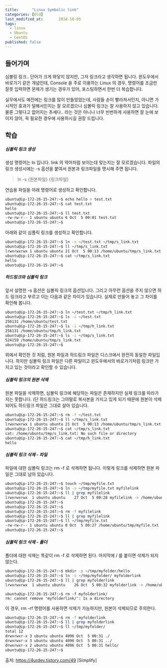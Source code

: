 ```yaml
---
title:      "Linux Symbolic link"
categories: [Old]
last_modified_at:       2018-10-05
tags:
  - linux
  - Ubuntu
  - CentOS
published: false
---
```


## 들어가며

심볼링 링크.. 단어가 크게 와닿지 않지만, 그저 링크라고 생각하면 됩니다. 윈도우에서 바로가기 같은 개념인데, Console 을 주로 이용하는 Linux 의 경우, 명령어를 조금만 잘못 입력하면 문제가 생기는 경우가 있어, 포스팅하면서 한번 더 복습합니다. 

실무에서도 예전에는 링크를 많이 만들었었는데, 사람들 손이 빨라져서인지, 아니면 가시적인 효과가 덜해서인지는 잘 모르겠으나 심볼릭 링크는 잘 사용하지 않고 있습니다. 물론 그렇다고 없어지는 추세다.. 라는 것은 아니나 너무 빈번하게 사용하면 잘 눈에 보이지 않아, 꼭 필요한 경우에 사용하시길 권장 드립니다. 


## 학습

##### 심볼릭 링크 생성

생성 명령어는 ln 입니다. link 의 약어처럼 보이는데 맞는지는 잘 모르겠습니다. 파일의 링크 생성시에는 -s 옵션을 붙여서 원본과 링크파일을 명시해 주면 됩니다. 


> ln -s {원본파일} {링크파일}


연습용 파일을 아래 명령어로 생성하고 확인합니다. 

```sh
ubuntu@ip-172-26-15-247:~$ echo hello > test.txt
ubuntu@ip-172-26-15-247:~$ cat test.txt
hello
ubuntu@ip-172-26-15-247:~$ ll test.txt
-rw-rw-r-- 1 ubuntu ubuntu 6 Oct  5 00:01 test.txt
ubuntu@ip-172-26-15-247:~$
```

아래와 같이 심폴릭 링크를 생성하고 확인합니다. 

```sh
ubuntu@ip-172-26-15-247:~$ ln -s ~/test.txt ~/tmp/s_link.txt
ubuntu@ip-172-26-15-247:~$ ll ~/tmp/s_link.txt
lrwxrwxrwx 1 ubuntu ubuntu 21 Oct  5 00:13 /home/ubuntu/tmp/s_link.txt -> /home/ubuntu/test.txt
ubuntu@ip-172-26-15-247:~$ cat ~/tmp/s_link.txt
hello
ubuntu@ip-172-26-15-247:~$
```

##### 하드링크와 심볼릭 링크

앞서 설명한 -s 옵션은 심볼릭 링크의 옵션입니다. 그리고 아무런 옵션을 주지 않으면 하드 링크라고 부르고 이는 다음과 같은 차이가 있습니다. 실제로 만들어 놓고 그 차이를 확인해 봅니다. 

```sh
ubuntu@ip-172-26-15-247:~$ ln ~/test.txt ~/tmp/h_link.txt
ubuntu@ip-172-26-15-247:~$ ls -i ~/test.txt
256131 /home/ubuntu/test.txt
ubuntu@ip-172-26-15-247:~$ ls -i ~/tmp/h_link.txt
256131 /home/ubuntu/tmp/h_link.txt
ubuntu@ip-172-26-15-247:~$ ls -i ~/tmp/s_link.txt
524159 /home/ubuntu/tmp/s_link.txt
ubuntu@ip-172-26-15-247:~$
```

위에서 확인한 것 처럼, 원본 파일과 하드링크 파일은 디스크에서 완전히 동일한 파일입니다. 하지만 심볼릭 링크 파일은 다른 파일이고 윈도우에서의 바로가기처럼 링크만 가지고 있는 것이라고 확인할 수 있습니다. 

##### 심볼릭 링크의 원본 삭제

원본 파일을 삭제하면, 심볼릭 링크에 해당하는 파일은 존재하지만 실제 링크를 따라가지는 못합니다. (단 하드링크는 그야말로 복사본을 가지고 있게 되기 때문에 원본이 삭제되어도 하드링크 파일은 그대로 살아 있습니다. 

```sh
ubuntu@ip-172-26-15-247:~$ rm -f ~/test.txt
ubuntu@ip-172-26-15-247:~$ ll ~/tmp/s_link.txt
lrwxrwxrwx 1 ubuntu ubuntu 21 Oct  5 00:13 /home/ubuntu/tmp/s_link.txt -> /home/ubuntu/test.txt
ubuntu@ip-172-26-15-247:~$ cat ~/tmp/s_link.txt
cat: /home/ubuntu/tmp/s_link.txt: No such file or directory
ubuntu@ip-172-26-15-247:~$ cat ~/tmp/h_link.txt
hello
```

##### 심볼릭 링크 삭제 - 파일

파일에 대한 심볼릭 링크는 rm -f 로 삭제하면 됩니다. 이렇게 링크를 삭제하면 원본 파일은 그대로 남아 있습니다. 

```sh
ubuntu@ip-172-26-15-247:~$ touch ~/tmp/myfile.txt
ubuntu@ip-172-26-15-247:~$ ln -s ~/tmp/myfile.txt myfilelink
ubuntu@ip-172-26-15-247:~$ ll | grep myfilelink
lrwxrwxrwx  1 ubuntu ubuntu    27 Oct  5 00:28 myfilelink -> /home/ubuntu/tmp/myfile.txt
ubuntu@ip-172-26-15-247:~$
ubuntu@ip-172-26-15-247:~$
ubuntu@ip-172-26-15-247:~$ rm -f myfilelink
ubuntu@ip-172-26-15-247:~$ ll | grep myfilelink
ubuntu@ip-172-26-15-247:~$ ll ~/tmp/myfile.txt
-rw-rw-r-- 1 ubuntu ubuntu 0 Oct  5 00:27 /home/ubuntu/tmp/myfile.txt
ubuntu@ip-172-26-15-247:~$
```

##### 심볼릭 링크 삭제 - 폴더

폴더에 대한 삭제는 똑같이 rm -f 로 삭제하면 된다. 마지막에 / 를 붙이면 삭제가 되지 않는다. 

```sh
ubuntu@ip-172-26-15-247:~$ mkdir -p ~/tmp/myfolder/hello
ubuntu@ip-172-26-15-247:~$ ln -s ~/tmp/myfolder/ myfolderlink
ubuntu@ip-172-26-15-247:~$ ll | grep myfolderlink
lrwxrwxrwx  1 ubuntu ubuntu    26 Oct  5 00:32 myfolderlink -> /home/ubuntu/tmp/myfolder//
```
```shell_session
ubuntu@ip-172-26-15-247:~$ rm -f myfolderlink/
rm: cannot remove 'myfolderlink/': Is a directory
```

이 경우, rm -rf 명령어를 사용하면 삭제가 가능하지만, 원본이 삭제되므로 주의한다.

```sh
ubuntu@ip-172-26-15-247:~$ rm -f myfolderlink
ubuntu@ip-172-26-15-247:~$ ll | grep myfolderlink
ubuntu@ip-172-26-15-247:~$ ll ~/tmp/myfolder/
total 12
drwxrwxr-x 3 ubuntu ubuntu 4096 Oct  5 00:31 ./
drwxrwxr-x 3 ubuntu ubuntu 4096 Oct  5 00:31 ../
drwxrwxr-x 2 ubuntu ubuntu 4096 Oct  5 00:31 hello/
ubuntu@ip-172-26-15-247:~$
```


출처: https://4urdev.tistory.com/49 [Simplify]